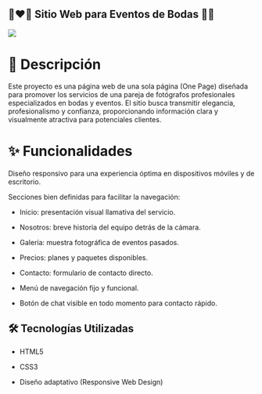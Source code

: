 ## 👩‍❤️‍👨 Sitio Web para Eventos de Bodas 👰🤵

![](https://i.pinimg.com/originals/f9/e1/6e/f9e16e698c1bed61c4e286d50c8c317c.jpg)

# 💍 Descripción

Este proyecto es una página web de una sola página (One Page) diseñada para promover los servicios de una pareja de fotógrafos profesionales especializados en bodas y eventos. El sitio busca transmitir elegancia, profesionalismo y confianza, proporcionando información clara y visualmente atractiva para potenciales clientes.

# ✨ Funcionalidades
Diseño responsivo para una experiencia óptima en dispositivos móviles y de escritorio.

Secciones bien definidas para facilitar la navegación:

- Inicio: presentación visual llamativa del servicio.

- Nosotros: breve historia del equipo detrás de la cámara.

- Galería: muestra fotográfica de eventos pasados.

- Precios: planes y paquetes disponibles.

- Contacto: formulario de contacto directo.

- Menú de navegación fijo y funcional.

- Botón de chat visible en todo momento para contacto rápido.

## 🛠️ Tecnologías Utilizadas

- HTML5

- CSS3

- Diseño adaptativo (Responsive Web Design)
